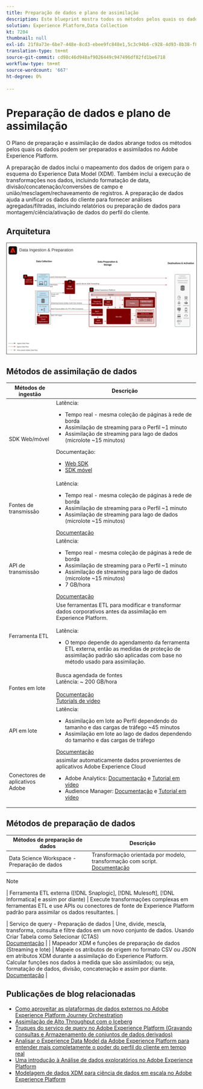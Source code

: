 ```yaml
---
title: Preparação de dados e plano de assimilação
description: Este blueprint mostra todos os métodos pelos quais os dados podem ser assimilados e preparados no Adobe Experience Platform.
solution: Experience Platform,Data Collection
kt: 7204
thumbnail: null
exl-id: 21f8a73e-6be7-448e-8cd3-ebee9fc848e1,5c3c94b6-c928-4d93-8b38-f8bd2aad2e68
translation-type: tm+mt
source-git-commit: cd98c46d948af9026449c947496df82fd1be6718
workflow-type: tm+mt
source-wordcount: '667'
ht-degree: 0%

---
```


# Preparação de dados e plano de assimilação

O Plano de preparação e assimilação de dados abrange todos os métodos pelos quais os dados podem ser preparados e assimilados no Adobe Experience Platform.

A preparação de dados inclui o mapeamento dos dados de origem para o esquema do Experience Data Model (XDM). Também inclui a execução de transformações nos dados, incluindo formatação de data, divisão/concatenação/conversões de campo e união/mesclagem/rechaveamento de registros. A preparação de dados ajuda a unificar os dados do cliente para fornecer análises agregadas/filtradas, incluindo relatórios ou preparação de dados para montagem/ciência/ativação de dados do perfil do cliente.

## Arquitetura

<img src="assets/dataingest.svg" alt="Arquitetura de referência para o plano de preparação e assimilação de dados" style="border:1px solid #4a4a4a" />

## Métodos de assimilação de dados

| Métodos de ingestão | Descrição |
|------------------------------|-----------------------------------------------------------------------------------------------------------------------------------------------------------------------------------------------------------------------------------------------------------------------------------------------------------------------------------------------------------------------------------------------------------------------------------------|
| SDK Web/móvel | Latência:<ul><li>Tempo real - mesma coleção de páginas à rede de borda</li><li>Assimilação de streaming para o Perfil ~1 minuto</li><li>Assimilação de streaming para lago de dados (microlote ~15 minutos)</ul>Documentação: <ul><li>[Web SDK](https://experienceleague.corp.adobe.com/docs/web-sdk.html)</li><li>[SDK móvel](https://experienceleague.adobe.com/docs/mobile.html?lang=en)</li></ul> |
| Fontes de transmissão | Latência:<ul><li>Tempo real - mesma coleção de páginas à rede de borda</li><li>Assimilação de streaming para o Perfil ~1 minuto</li><li>Assimilação de streaming para lago de dados (microlote ~15 minutos)</li></ul>[Documentação](https://experienceleague.adobe.com/docs/experience-platform/sources/home.html?lang=en#connectors) |
| API de transmissão | Latência:<ul><li>Tempo real - mesma coleção de páginas à rede de borda</li><li>Assimilação de streaming para o Perfil ~1 minuto</li><li>Assimilação de streaming para lago de dados (microlote ~15 minutos)</li><li>7 GB/hora</li></ul>[Documentação](https://experienceleague.adobe.com/docs/experience-platform/ingestion/streaming/overview.html?lang=en#what-can-you-do-with-streaming-ingestion%3F) |
| Ferramenta ETL | Use ferramentas ETL para modificar e transformar dados corporativos antes da assimilação em Experience Platform.<br><br>Latência:<ul><li>O tempo depende do agendamento da ferramenta ETL externa, então as medidas de proteção de assimilação padrão são aplicadas com base no método usado para assimilação.</li></ul> |
| Fontes em lote | Busca agendada de fontes<br>Latência: ~ 200 GB/hora<br><br>[Documentação](https://experienceleague.adobe.com/docs/experience-platform/sources/home.html?lang=en#connectors)<br>[Tutorials de vídeo](https://experienceleague.adobe.com/docs/platform-learn/tutorials/sources/overview.html) |
| API em lote | Latência:<ul><li>Assimilação em lote ao Perfil dependendo do tamanho e das cargas de tráfego ~45 minutos</li><li>Assimilação em lote ao lago de dados dependendo do tamanho e das cargas de tráfego</li></ul>[Documentação](https://experienceleague.adobe.com/docs/experience-platform/ingestion/batch/overview.html?lang=en#batch) |
| Conectores de aplicativos Adobe | assimilar automaticamente dados provenientes de aplicativos Adobe Experience Cloud<ul><li>Adobe Analytics: [Documentação](https://experienceleague.adobe.com/docs/experience-platform/sources/connectors/adobe-applications/analytics.html?lang=en#connectors) e [Tutorial em vídeo](https://experienceleague.adobe.com/docs/platform-learn/tutorials/sources/ingest-data-from-adobe-analytics.html)</li><li>Audience Manager: [Documentação](https://experienceleague.adobe.com/docs/experience-platform/sources/connectors/adobe-applications/audience-manager.html?lang=en#connectors) e [Tutorial em vídeo](https://experienceleague.adobe.com/docs/platform-learn/tutorials/sources/ingest-data-from-aam.html)</li></ul> |


## Métodos de preparação de dados

| Métodos de preparação de dados | Descrição |
|------------------------------------------------------------|------------------------------------------------------------------------------------------------------------------------------------------------------------------------------------------------------------------------------------------------------------------------------------------------|
| Data Science Workspace - Preparação de dados | Transformação orientada por modelo, transformação com script.<br>[Documentação](https://experienceleague.adobe.com/docs/experience-platform/data-science-workspace/home.html?lang=en) |
>[!NOTE]
>
>| Ferramenta ETL externa ([!DNL Snaplogic], [!DNL Mulesoft], [!DNL Informatica] e assim por diante) | Execute transformações complexas em ferramentas ETL e use APIs ou conectores de fonte de Experience Platform padrão para assimilar os dados resultantes.                                                                                                                                                               |

| Serviço de query - Preparação de dados                                  | Une, divide, mescla, transforma, consulta e filtre dados em um novo conjunto de dados. Usando Criar Tabela como Selecionar (CTAS) <br>[Documentação](https://experienceleague.adobe.com/docs/experience-platform/query/home.html?lang=en#sql)                                                                       |
| Mapeador XDM e funções de preparação de dados (Streaming e lote)     | Mapeie os atributos de origem no formato CSV ou JSON em atributos XDM durante a assimilação do Experience Platform.<br>Calcular funções nos dados à medida que são assimilados; ou seja, formatação de dados, divisão, concatenação e assim por diante.<br>[Documentação](https://experienceleague.adobe.com/docs/experience-platform/data-prep/home.html?lang=en) |

## Publicações de blog relacionadas

* [Como aproveitar as plataformas de dados externos no Adobe Experience Platform Journey Orchestration](https://medium.com/adobetech/leveraging-external-data-platforms-in-adobe-experience-platform-journey-orchestration-54fc6134fe17?source=your_stories_page-------------------------------------)
* [Assimilação de Alto Throughput com o Iceberg](https://medium.com/adobetech/high-throughput-ingestion-with-iceberg-ccf7877a413f?source=your_stories_page-------------------------------------)
* [Truques do serviço de query no Adobe Experience Platform (Gravando consultas e Armazenamento de conjuntos de dados derivados)](https://medium.com/adobetech/query-service-tricks-in-adobe-experience-platform-writing-queries-and-storing-derived-datasets-eaee0d6d683e?source=your_stories_page-------------------------------------)
* [Analisar o Experience Data Model da Adobe Experience Platform para entender mais completamente o poder do perfil do cliente em tempo real](https://medium.com/adobetech/digging-into-adobe-experience-platforms-experience-data-model-to-more-fully-understand-the-power-3e109271e04f?source=your_stories_page-------------------------------------)
* [Uma introdução à Análise de dados exploratórios no Adobe Experience Platform](https://medium.com/adobetech/an-introductory-look-at-exploratory-data-analysis-on-adobe-experience-platform-1bfce7501d9a?source=your_stories_page-------------------------------------)
* [Modelagem de dados XDM para ciência de dados em escala no Adobe Experience Platform](https://medium.com/adobetech/modeling-xdm-data-for-data-science-at-scale-on-adobe-experience-platform-222bb2a6dbf7?source=your_stories_page-------------------------------------)
